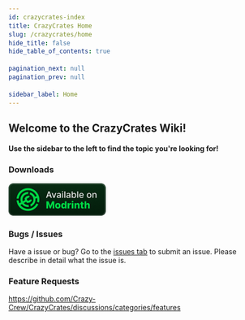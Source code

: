 ```yaml
---
id: crazycrates-index
title: CrazyCrates Home
slug: /crazycrates/home
hide_title: false
hide_table_of_contents: true

pagination_next: null
pagination_prev: null

sidebar_label: Home
---
```

## Welcome to the CrazyCrates Wiki!
#### Use the sidebar to the left to find the topic you're looking for!

### Downloads
<a href="https://modrinth.com/user/plugin/crazycrates">
<img src="https://raw.githubusercontent.com/intergrav/devins-badges/v3/assets/cozy/available/modrinth_64h.png"/>
</a>

### Bugs / Issues
Have a issue or bug? Go to the [issues tab](https://github.com/Crazy-Crew/CrazyCrates/issues) to submit an issue. Please describe in detail what the issue is.

### Feature Requests
https://github.com/Crazy-Crew/CrazyCrates/discussions/categories/features